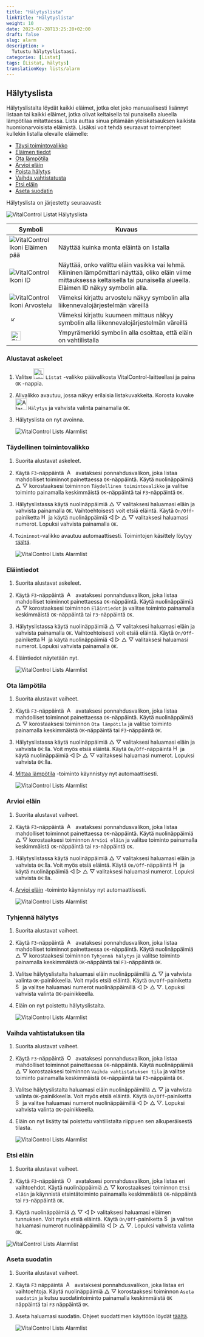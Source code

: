 ```yaml
---
title: "Hälytyslista"
linkTitle: "Hälytyslista"
weight: 10
date: 2023-07-28T13:25:28+02:00
draft: false
slug: alarm
description: >
  Tutustu hälytyslistaasi.
categories: [Listat]
tags: [Listat, hälytys]
translationKey: lists/alarm
---
```

## Hälytyslista

Hälytyslistalta löydät kaikki eläimet, jotka olet joko manuaalisesti lisännyt listaan tai kaikki eläimet, jotka olivat keltaisella tai punaisella alueella lämpötilaa mitattaessa. Lista auttaa sinua pitämään yleiskatsauksen kaikista huomionarvoisista eläimistä. Lisäksi voit tehdä seuraavat toimenpiteet kullekin listalla olevalle eläimelle:

- [Täysi toimintovalikko](#full-action-menu)
- [Eläimen tiedot](#animal-data)
- [Ota lämpötila](#take-temperature)
- [Arvioi eläin](#rate-animal)
- [Poista hälytys](#clear-alarm)
- [Vaihda vahtistatusta](#toggle-watch-status)
- [Etsi eläin](#search-animal)
- [Aseta suodatin](#set-filter)

Hälytyslista on järjestetty seuraavasti:

   ![VitalControl Listat Hälytyslista](../images/alarmstructure.png "Hälytyslistan rakenne")

|Symboli   | Kuvaus
|-------  |----
| ![VitalControl Ikoni Eläimen pää](../images/kopf.png "Eläimen pää") | Näyttää kuinka monta eläintä on listalla
| ![VitalControl Ikoni ID](../images/ID.png "ID") | Näyttää, onko valittu eläin vasikka vai lehmä. Kliininen lämpömittari näyttää, oliko eläin viime mittauksessa keltaisella tai punaisella alueella. Eläimen ID näkyy symbolin alla.
| ![VitalControl Ikoni Arvostelu](../images/auge.png "Ikoni Arvostelu") | Viimeksi kirjattu arvostelu näkyy symbolin alla liikennevalojärjestelmän väreillä
| &nbsp;<img src="/icons/actions/temperature.svg" width="12" align="bottom" alt="Kehon lämpötila" title="Kehon lämpötila" /> | Viimeksi kirjattu kuumeen mittaus näkyy symbolin alla liikennevalojärjestelmän väreillä
| &nbsp;<img src="/icons/actions/rating.svg" width="25" align="bottom" alt="Eläimen arvostelu" title="Arvostelu" /> |Ympyrämerkki symbolin alla osoittaa, että eläin on vahtilistalla

### Alustavat askeleet

1. Valitse <img src="/icons/main/lists.svg" width="28" align="bottom" alt="Listat" /> `Listat` -valikko päävalikosta VitalControl-laitteellasi ja paina `OK` -nappia.

2. Alivalikko avautuu, jossa näkyy erilaisia listakuvakkeita. Korosta kuvake <img src="/icons/lists/alarmlist.svg" width="30" align="bottom" alt="Alarm" /> `Hälytys` ja vahvista valinta painamalla `OK`.

3. Hälytyslista on nyt avoinna.

   ![VitalControl Lists Alarmlist](../images/firststeps.png "Alustavat askeleet")

### Täydellinen toimintovalikko

1. Suorita alustavat askeleet.

2. Käytä `F3`-näppäintä &nbsp;<img src="/icons/footer/open-popup.svg" width="15" align="bottom" alt="Avaa ponnahdusikkuna" />&nbsp; avataksesi ponnahdusvalikon, joka listaa mahdolliset toiminnot painettaessa `OK`-näppäintä. Käytä nuolinäppäimiä △ ▽ korostaaksesi toiminnon `Täydellinen toimintovalikko` ja valitse toiminto painamalla keskimmäistä `OK`-näppäintä tai `F3`-näppäintä `OK`.

3. Hälytyslistassa käytä nuolinäppäimiä △ ▽ valitaksesi haluamasi eläin ja vahvista painamalla `OK`. Vaihtoehtoisesti voit etsiä eläintä. Käytä `On/Off`-painiketta <img src="/icons/footer/search.svg" width="15" align="bottom" alt="Haku" /> ja käytä nuolinäppäimiä ◁ ▷ △ ▽ valitaksesi haluamasi numerot. Lopuksi vahvista painamalla `OK`.

4. `Toiminnot`-valikko avautuu automaattisesti. Toimintojen käsittely löytyy [täältä](/fi/docs/actions/).

   ![VitalControl Lists Alarmlist](../images/actionmenu.png "Toimintovalikko")

### Eläintiedot

1. Suorita alustavat askeleet.

2. Käytä `F3`-näppäintä &nbsp;<img src="/icons/footer/open-popup.svg" width="15" align="bottom" alt="Avaa ponnahdusikkuna" />&nbsp; avataksesi ponnahdusvalikon, joka listaa mahdolliset toiminnot painettaessa `OK`-näppäintä. Käytä nuolinäppäimiä △ ▽ korostaaksesi toiminnon `Eläintiedot` ja valitse toiminto painamalla keskimmäistä `OK`-näppäintä tai `F3`-näppäintä `OK`.

3. Hälytyslistassa käytä nuolinäppäimiä △ ▽ valitaksesi haluamasi eläin ja vahvista painamalla `OK`. Vaihtoehtoisesti voit etsiä eläintä. Käytä `On/Off`-painiketta <img src="/icons/footer/search.svg" width="15" align="bottom" alt="Haku" /> ja käytä nuolinäppäimiä ◁ ▷ △ ▽ valitaksesi haluamasi numerot. Lopuksi vahvista painamalla `OK`.

4. Eläintiedot näytetään nyt.

   ![VitalControl Lists Alarmlist](../images/animaldata.png "Eläintiedot")

### Ota lämpötila

1. Suorita alustavat vaiheet.

2. Käytä `F3`-näppäintä &nbsp;<img src="/icons/footer/open-popup.svg" width="15" align="bottom" alt="Avaa ponnahdusikkuna" />&nbsp; avataksesi ponnahdusvalikon, joka listaa mahdolliset toiminnot painettaessa `OK`-näppäintä. Käytä nuolinäppäimiä △ ▽ korostaaksesi toiminnon `Ota lämpötila` ja valitse toiminto painamalla keskimmäistä `OK`-näppäintä tai `F3`-näppäintä `OK`.

3. Hälytyslistassa käytä nuolinäppäimiä △ ▽ valitaksesi haluamasi eläin ja vahvista `OK`:lla. Voit myös etsiä eläintä. Käytä `On/Off`-näppäintä <img src="/icons/footer/search.svg" width="15" align="bottom" alt="Haku" /> ja käytä nuolinäppäimiä ◁ ▷ △ ▽ valitaksesi haluamasi numerot. Lopuksi vahvista `OK`:lla.

4. [Mittaa lämpötila](/fi/docs/actions/measure-temperature/#measure-fever) -toiminto käynnistyy nyt automaattisesti.

   ![VitalControl Lists Alarmlist](../images/temperature.png "Ota lämpötila")

### Arvioi eläin

1. Suorita alustavat vaiheet.

2. Käytä `F3`-näppäintä &nbsp;<img src="/icons/footer/open-popup.svg" width="15" align="bottom" alt="Avaa ponnahdusikkuna" />&nbsp; avataksesi ponnahdusvalikon, joka listaa mahdolliset toiminnot painettaessa `OK`-näppäintä. Käytä nuolinäppäimiä △ ▽ korostaaksesi toiminnon `Arvioi eläin` ja valitse toiminto painamalla keskimmäistä `OK`-näppäintä tai `F3`-näppäintä `OK`.

3. Hälytyslistassa käytä nuolinäppäimiä △ ▽ valitaksesi haluamasi eläin ja vahvista `OK`:lla. Voit myös etsiä eläintä. Käytä `On/Off`-näppäintä <img src="/icons/footer/search.svg" width="15" align="bottom" alt="Haku" /> ja käytä nuolinäppäimiä ◁ ▷ △ ▽ valitaksesi haluamasi numerot. Lopuksi vahvista `OK`:lla.

4. [Arvioi eläin](/fi/docs/actions/rating/#rate-your-animals) -toiminto käynnistyy nyt automaattisesti.

   ![VitalControl Lists Alarmlist](../images/rateanimal.png "Arvioi eläin")

### Tyhjennä hälytys

1. Suorita alustavat vaiheet.

2. Käytä `F3`-näppäintä &nbsp;<img src="/icons/footer/open-popup.svg" width="15" align="bottom" alt="Avaa ponnahdusikkuna" />&nbsp; avataksesi ponnahdusvalikon, joka listaa mahdolliset toiminnot painettaessa `OK`-näppäintä. Käytä nuolinäppäimiä △ ▽ korostaaksesi toiminnon `Tyhjennä hälytys` ja valitse toiminto painamalla keskimmäistä `OK`-näppäintä tai `F3`-näppäintä `OK`.

3. Valitse hälytyslistalta haluamasi eläin nuolinäppäimillä △ ▽ ja vahvista valinta `OK`-painikkeella. Voit myös etsiä eläintä. Käytä `On/Off`-painiketta <img src="/icons/footer/search.svg" width="15" align="bottom" alt="Search" /> ja valitse haluamasi numerot nuolinäppäimillä ◁ ▷ △ ▽. Lopuksi vahvista valinta `OK`-painikkeella.

4. Eläin on nyt poistettu hälytyslistalta.

   ![VitalControl Lists Alarmlist](../images/clearalarm.png "Poista hälytys")

### Vaihda vahtistatuksen tila

1. Suorita alustavat vaiheet.

2. Käytä `F3`-näppäintä &nbsp;<img src="/icons/footer/open-popup.svg" width="15" align="bottom" alt="Open popup" />&nbsp; avataksesi ponnahdusvalikon, joka listaa mahdolliset toiminnot painettaessa `OK`-näppäintä. Käytä nuolinäppäimiä △ ▽ korostaaksesi toiminnon `Vaihda vahtistatuksen tila` ja valitse toiminto painamalla keskimmäistä `OK`-näppäintä tai `F3`-näppäintä `OK`.

3. Valitse hälytyslistalta haluamasi eläin nuolinäppäimillä △ ▽ ja vahvista valinta `OK`-painikkeella. Voit myös etsiä eläintä. Käytä `On/Off`-painiketta <img src="/icons/footer/search.svg" width="15" align="bottom" alt="Search" /> ja valitse haluamasi numerot nuolinäppäimillä ◁ ▷ △ ▽. Lopuksi vahvista valinta `OK`-painikkeella.

4. Eläin on nyt lisätty tai poistettu vahtilistalta riippuen sen alkuperäisestä tilasta.

   ![VitalControl Lists Alarmlist](../images/watchlist.png "Vaihda vahtistatuksen tila")

### Etsi eläin

1. Suorita alustavat vaiheet.

2. Käytä `F3`-näppäintä &nbsp;<img src="/icons/footer/open-popup.svg" width="15" align="bottom" alt="Open popup" />&nbsp; avataksesi ponnahdusvalikon, joka listaa eri vaihtoehdot. Käytä nuolinäppäimiä △ ▽ korostaaksesi toiminnon `Etsi eläin` ja käynnistä etsintätoiminto painamalla keskimmäistä `OK`-näppäintä tai `F3`-näppäintä `OK`.

3. Käytä nuolinäppäimiä △ ▽ ◁ ▷ valitaksesi haluamasi eläimen tunnuksen. Voit myös etsiä eläintä. Käytä `On/Off`-painiketta <img src="/icons/footer/search.svg" width="15" align="bottom" alt="Search" /> ja valitse haluamasi numerot nuolinäppäimillä ◁ ▷ △ ▽. Lopuksi vahvista valinta `OK`.

![VitalControl Lists Alarmlist](../images/searchanimal.png "Etsi eläin")

### Aseta suodatin

1. Suorita alustavat vaiheet.

2. Käytä `F3` näppäintä &nbsp;<img src="/icons/footer/open-popup.svg" width="15" align="bottom" alt="Avaa ponnahdusikkuna" />&nbsp; avataksesi ponnahdusvalikon, joka listaa eri vaihtoehtoja. Käytä nuolinäppäimiä △ ▽ korostaaksesi toiminnon `Aseta suodatin` ja kutsu suodatintoiminto painamalla keskimmäistä `OK` näppäintä tai `F3` näppäintä `OK`.

3. Aseta haluamasi suodatin. Ohjeet suodattimen käyttöön löydät [täältä](../../filter/#applying-filters).

   ![VitalControl Lists Alarmlist](../images/setfilter.png "Aseta suodatin")
